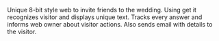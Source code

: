 Unique 8-bit style web to invite friends to the wedding. Using get it recognizes visitor and displays unique text. Tracks every answer and informs web owner about visitor actions. Also sends email with details to the visitor.
